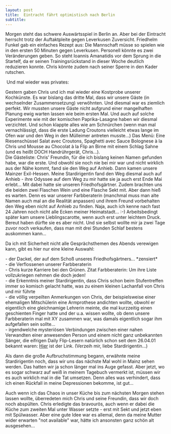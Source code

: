 ```yaml
---
layout: post
title:  Eintracht fährt optimistisch nach Berlin
subtitle:  
---
```


Morgen steht das schwere Auswärtsspiel in Berlin an. Aber bei der Eintracht herrscht trotz der Auftaktpleite gegen Leverkusen Zuversicht. Friedhelm Funkel gab ein einfaches Rezept aus: Die Mannschaft müsse so spielen wie in den ersten 50 Minuten gegen Leverkusen. Personell könnte es zwei Veränderungen geben. So steht Ioannis Amanatidis vor dem Sprung in die Startelf, da er seinen Trainingsrückstand in dieser Woche deutlich reduzieren konnte. Chris könnte zudem nach seiner Sperre in den Kader rutschen.

 Und mal wieder was privates:

Gestern gaben Chris und ich mal wieder eine Kostprobe unserer Kochkünste. Es war bislang das dritte Mal, dass wir unsere Gäste (in wechselnder Zusammensetzung) verwöhnten. Und diesmal war es ziemlich perfekt. Wir mussten unsere Gäste nicht aufgrund einer mangelhaften Planung ewig warten lassen wie beim ersten Mal. Und auch auf solche Experimente wie mit der komischen Paprika-Lasagne haben wir diesmal verzichtet. Und schon klappte alles wie am Schnürchen (wenn man mal vernachlässigt, dass die erste Ladung Croutons vielleicht etwas lange im Ofen war und den Weg in den Mülleimer antreten musste...) Das Menü: Eine Riesenschüssel Salat avec Croutons, Spaghetti avec Sauce Bolognese à la Chris und Mousse au Chocolat à la Flip an Birne mit einem Schlag Sahne (und es heißt DOCH Handrührgerät, Chris...).  
Die Gästeliste: Chris' Freundin, für die ich bislang keinen Namen gefunden habe, war die erste. Und obwohl sie noch nie bei mir war und nicht wirklich aus der Nähe kommt, fand sie den Weg auf Anhieb. Dann kamen unsere Mainzer Exil-Hessen. Meine Stardirigentin fand den Weg diesmal auch auf Anhieb - ihre Odyssee auf dem Weg zu mir hatte sie ja auch erst Ende Mai erlebt... Mit dabei hatte sie unseren Friedhofsgärtner. Zudem brachten uns die beiden zwei Flaschen Wein und eine Flasche Sekt mit. Aber dann hieß es warten. Denn es war unserer Farbberaterin (manchmal muss man alte Namen auch mal an die Realität anpassen) und ihrem Freund vorbehalten den Weg eben nicht auf Anhieb zu finden. Naja, auch ich kenne nach fast 24 Jahren noch nicht alle Ecken meiner Heimatstadt... :-) Arbeitsbedingt später kam unsere Lieblingscarotte, wenn auch erst unter leichtem Druck. Bereut haben dürfte sie es aber nicht. Und sie selbst wollte mir ja zwei Tage zuvor noch verkaufen, dass man mit drei Stunden Schlaf bestens auskommen kann...  
  
Da ich mit Sicherheit nicht alle Gesprächsthemen des Abends verewigen kann, gibt es hier nur eine kleine Auswahl:

\- der Dackel, der auf dem Schoß unseres Friedhofsgärtners... \*zensiert\*  
\- die Verflossenen unserer Farbberaterin  
\- Chris kurze Karriere bei den Grünen. Zitat Farbberaterin: Um ihre Liste vollzukriegen nehmen die doch jeden!  
\- die Erkenntnis meiner Stardirigentin, dass Chris schon beim Stufentreffen immer so komisch gelacht hatte, was zu einem kleinen Lachanfall von Chris und mir führte  
\- die völlig verpeilten Anmerkungen von Chris, der beispielsweise einer ehemaligen Mitschülerin eine Armprothese andichten wollte, obwohl er eigentlich eine gleichnamige Lehrerin meinte, die mal kurzzeitig einen geschienten Finger hatte und der u.a. wissen wollte, ob denn unsere Farbberaterin mal mit XY zusammen war, was damals eigentlich sogar ihm aufgefallen sein sollte...  
\- irgendwelche mysteriösen Verbindungen zwischen einer nahen Verwandten einer anwesenden Person und einem nicht ganz unbekannten Sänger, die eifrigen Daily Flip-Lesern natürlich schon seit dem 26.04.01 bekannt waren: [Hier](http://eintracht-stats.de/daily/april_01.htm) ist der Link. (Verzeih mir, liebe Stardirigentin...)

Als dann die große Aufbruchstimmung begann, erwähnte meine Stardirigentin noch, dass wir uns das nächste Mal wohl in Mainz sehen werden. Das hatten wir ja schon länger mal ins Auge gefasst. Aber jetzt, wo es sogar schwarz auf weiß in meinem Tagebuch vermerkt ist, müssen wir es auch wirklich mal in die Tat umsetzen. Denn alles was verhindert, dass ich einen Rückfall in meine Depressionen bekomme, ist gut...

Auch wenn ich das Chaos in unser Küche bis zum nächsten Morgen stehen lassen wollte, überredeten mich Chris und seine Freundin, dass wir doch noch abspülten. Chris erledigte das bravourös, auch wenn er dabei die Küche zum zweiten Mal unter Wasser setzte - erst mit Sekt und jetzt eben mit Spülwasser. Aber eine gute Idee war es allemal, denn da meine Mutter wider erwarten "not available" war, hätte ich ansonsten ganz schön alt ausgesehen...
